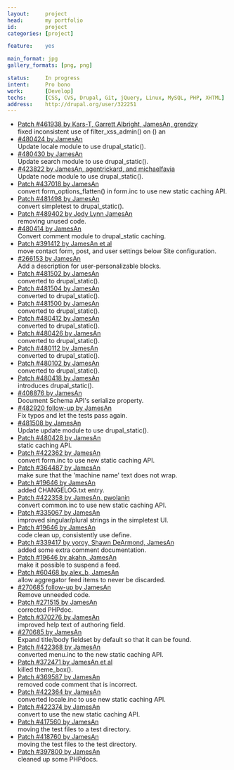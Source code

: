 ```yaml
---
layout:     project
head:       my portfolio
id:         project
categories: [project]

feature:    yes

main_format: jpg
gallery_formats: [png, png]

status:     In progress
intent:     Pro bono
work:       [Develop]
techs:      [CSS, CVS, Drupal, Git, jQuery, Linux, MySQL, PHP, XHTML]
address:    http://drupal.org/user/322251
---
```

<ul>
  <li><a href="http://drupal.org/commitlog/commit/2/e5e3d279e299b00890e86f8fa2f4b48ca1ce9948" rel="nofollow external">Patch #461938 by Kars-T, Garrett Albright, JamesAn, grendzy</a><br/> fixed inconsistent use of filter_xss_admin() on () an</li>
  <li><a href="http://drupal.org/commitlog/commit/2/6b4aa3080f37c589b7d7cb30fecae450f1ac3abc" rel="nofollow external">#480424 by JamesAn</a><br/> Update locale module to use drupal_static().</li>
  <li><a href="http://drupal.org/commitlog/commit/2/2aed502f93be8ce40a90f31759a8619389d96959" rel="nofollow external">#480430 by JamesAn</a><br/> Update search module to use drupal_static().</li>
  <li><a href="http://drupal.org/commitlog/commit/2/311a25cae3a7ce411138466c474bf24b0e758210" rel="nofollow external">#423822 by JamesAn, agentrickard, and michaelfavia</a><br/> Update node module to use drupal_static().</li>
  <li><a href="http://drupal.org/commitlog/commit/2/1b521566bb9777c177e1d89eb6091d946ff300f0" rel="nofollow external">Patch #437018 by JamesAn</a><br/> convert form_options_flatten() in form.inc to use new static caching API.</li>
  <li><a href="http://drupal.org/commitlog/commit/2/e8b82e0ba44faf30b71a3b19477497a24ddc466c" rel="nofollow external">Patch #481498 by JamesAn</a><br/> convert simpletest to drupal_static().</li>
  <li><a href="http://drupal.org/commitlog/commit/2/e66f235ac4a84a92d0430587c284954f18705bab" rel="nofollow external">Patch #489402 by Jody Lynn JamesAn</a><br/> removing unused code.</li>
  <li><a href="http://drupal.org/commitlog/commit/2/097ea891f1276389ff458b5842d44b8c5db9b41a" rel="nofollow external">#480414 by JamesAn</a><br/> Convert comment module to drupal_static caching.</li>
  <li><a href="http://drupal.org/commitlog/commit/2/daedf71b7c1683a21df35e2f9d8660e89deeea62" rel="nofollow external">Patch #391412 by JamesAn et al</a><br/> move contact form, post, and user settings below Site configuration.</li>
  <li><a href="http://drupal.org/commitlog/commit/2/ece9032afd035bbe4ca55b6fd671df03b96b4e35" rel="nofollow external">#266153 by JamesAn</a><br/> Add a description for user-personalizable blocks.</li>
  <li><a href="http://drupal.org/commitlog/commit/2/1931f3b9d4e8f281dfa240373059f8c1f35e7c4f" rel="nofollow external">Patch #481502 by JamesAn</a><br/> converted to drupal_static().</li>
  <li><a href="http://drupal.org/commitlog/commit/2/fd96af92411341f9d672f9ba69c0a94c4b597fe8" rel="nofollow external">Patch #481504 by JamesAn</a><br/> converted to drupal_static().</li>
  <li><a href="http://drupal.org/commitlog/commit/2/43b21cffddeaf50b5690888c66fd2eb179d3d8d1" rel="nofollow external">Patch #481500 by JamesAn</a><br/> converted to drupal_static().</li>
  <li><a href="http://drupal.org/commitlog/commit/2/8322883918d3f4351cf05596bef0c3ec587968a9" rel="nofollow external">Patch #480412 by JamesAn</a><br/> converted to drupal_static().</li>
  <li><a href="http://drupal.org/commitlog/commit/2/eb0839b984cec146a3580cc40e00a58650e460d1" rel="nofollow external">Patch #480426 by JamesAn</a><br/> converted to drupal_static().</li>
  <li><a href="http://drupal.org/commitlog/commit/2/2af96209f174ad35f1568b2f7f9b8947e632a5a4" rel="nofollow external">Patch #480112 by JamesAn</a><br/> converted to drupal_static().</li>
  <li><a href="http://drupal.org/commitlog/commit/2/c5f4624fe72f2588be8e360fe7957fd47fc4795e" rel="nofollow external">Patch #480102 by JamesAn</a><br/> converted to drupal_static().</li>
  <li><a href="http://drupal.org/commitlog/commit/2/709bb0a19a6a55dd409f7a5ffde2afab767599a2" rel="nofollow external">Patch #480418 by JamesAn</a><br/> introduces drupal_static().</li>
  <li><a href="http://drupal.org/commitlog/commit/2/469471fddeb365d73fc932ab660c72a8be6c901b" rel="nofollow external">#408876 by JamesAn</a><br/> Document Schema API's serialize property.</li>
  <li><a href="http://drupal.org/commitlog/commit/2/d907375fc1b57cd7511cba85fdaa4c9a81a532bd" rel="nofollow external">#482920 follow-up by JamesAn</a><br/> Fix typos and let the tests pass again.</li>
  <li><a href="http://drupal.org/commitlog/commit/2/3780e8a6c208a668462fc44d7f32b8385611d8bf" rel="nofollow external">#481508 by JamesAn</a><br/> Update update module to use drupal_static().</li>
  <li><a href="http://drupal.org/commitlog/commit/2/19a6c84f7c25b2eb5a539b083999c2365b23f230" rel="nofollow external">Patch #480428 by JamesAn</a><br/> static caching API.</li>
  <li><a href="http://drupal.org/commitlog/commit/2/4f2e13f50376a9032f8157563aeb6eede34433eb" rel="nofollow external">Patch #422362 by JamesAn</a><br/> convert form.inc to use new static caching API.</li>
  <li><a href="http://drupal.org/commitlog/commit/2/b8f18b39c29b5297d76037ba8ac69941baaaab86" rel="nofollow external">Patch #364487 by JamesAn</a><br/> make sure that the 'machine name' text does not wrap.</li>
  <li><a href="http://drupal.org/commitlog/commit/2/ec78fef144b70854d2a9b770c135960cd9ad8517" rel="nofollow external">Patch #19646 by JamesAn</a><br/> added CHANGELOG.txt entry.</li>
  <li><a href="http://drupal.org/commitlog/commit/2/3876e6acc6661926d756031d335ea634f2c19c0a" rel="nofollow external">Patch #422358 by JamesAn, pwolanin</a><br/> convert common.inc to use new static caching API.</li>
  <li><a href="http://drupal.org/commitlog/commit/2/23309d1022b4a401a4d8992ba0c10ba5d9b722ef" rel="nofollow external">Patch #335067 by JamesAn</a><br/> improved singular/plural strings in the simpletest UI.</li>
  <li><a href="http://drupal.org/commitlog/commit/2/6e93e567e4f3dd1e1e4c34162f8fd13c3b8b2632" rel="nofollow external">Patch #19646 by JamesAn</a><br/> code clean up, consistently use define.</li>
  <li><a href="http://drupal.org/commitlog/commit/2/119141276c54bccd18becf8c3dd673e93eb22ddd" rel="nofollow external">Patch #339417 by yoroy, Shawn DeArmond, JamesAn</a><br/> added some extra comment documentation.</li>
  <li><a href="http://drupal.org/commitlog/commit/2/556f62f81a35dbef8b648fde1c23a71a3487a7b6" rel="nofollow external">Patch #19646 by akahn, JamesAn</a><br/> make it possible to suspend a feed.</li>
  <li><a href="http://drupal.org/commitlog/commit/2/e8c674647ecd15720b62c86ef8bd11d05df5ce9f" rel="nofollow external">Patch #60468 by alex_b, JamesAn</a><br/> allow aggregator feed items to never be discarded.</li>
  <li><a href="http://drupal.org/commitlog/commit/2/8550540b511967961c095fc085c8cc8062c424f3" rel="nofollow external">#270685 follow-up by JamesAn</a><br/> Remove unneeded code.</li>
  <li><a href="http://drupal.org/commitlog/commit/2/11067d384d4120ff515b5f0066cd93923cdd6107" rel="nofollow external">Patch #271515 by JamesAn</a><br/> corrected PHPdoc.</li>
  <li><a href="http://drupal.org/commitlog/commit/2/160e652819ae49e9e72f460b3cc0090b0a0d9c76" rel="nofollow external">Patch #370276 by JamesAn</a><br/> improved help text of authoring field.</li>
  <li><a href="http://drupal.org/commitlog/commit/2/7138a5d5d005232f91ae629b4d5baec64d0697fa" rel="nofollow external">#270685 by JamesAn</a><br/> Expand title/body fieldset by default so that it can be found.</li>
  <li><a href="http://drupal.org/commitlog/commit/2/b90912c8851bbb5d7c740694be54d801a08ec3b0" rel="nofollow external">Patch #422368 by JamesAn</a><br/> converted menu.inc to the new static caching API.</li>
  <li><a href="http://drupal.org/commitlog/commit/2/e81096f5bc509b650aba39ce1868efa066aa8152" rel="nofollow external">Patch #372471 by JamesAn et al</a><br/> killed theme_box().</li>
  <li><a href="http://drupal.org/commitlog/commit/2/1de1293df0077fb2e17248e826607ab0004e9851" rel="nofollow external">Patch #369587 by JamesAn</a><br/> removed code comment that is incorrect.</li>
  <li><a href="http://drupal.org/commitlog/commit/2/2704385be8ddaf98a209695551a73ff05dbcee91" rel="nofollow external">Patch #422364 by JamesAn</a><br/> converted locale.inc to use new static caching API.</li>
  <li><a href="http://drupal.org/commitlog/commit/2/ce4df7b66b9b7475b28eaaf3ca92f043f511cf3e" rel="nofollow external">Patch #422374 by JamesAn</a><br/> convert to use the new static caching API.</li>
  <li><a href="http://drupal.org/commitlog/commit/2/238c2a61e6337c6cca094a06ee90667c2ada5988" rel="nofollow external">Patch #417560 by JamesAn</a><br/> moving the test files to a test directory.</li>
  <li><a href="http://drupal.org/commitlog/commit/2/f3c784ae4090883d12d768c50ff7445610f917db" rel="nofollow external">Patch #418760 by JamesAn</a><br/> moving the test files to the test directory.</li>
  <li><a href="http://drupal.org/commitlog/commit/2/c403b16006428696815d3fc8fc9640c976d80e13" rel="nofollow external">Patch #397800 by JamesAn</a><br/> cleaned up some PHPdocs.</li>
</ul>
